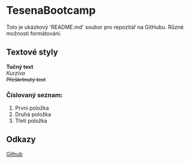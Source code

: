 # TesenaBootcamp

Toto je ukázkový 'README.md' soubor pro repozitář na GitHubu. Různé možnosti formátování.
## Textové styly

**Tučný text**  
*Kurzíva*  
~~Přeškrtnutý text~~

### Číslovaný seznam:

1. První položka
2. Druhá položka
3. Třetí položka

## Odkazy

[Github](https://github.com)

